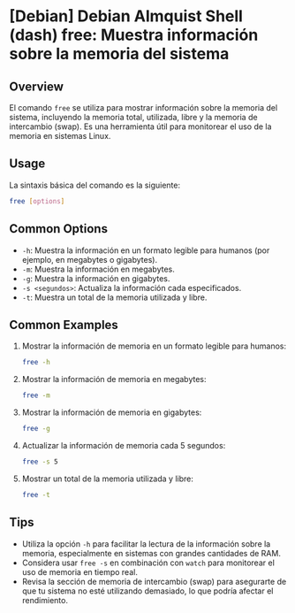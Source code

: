 # [Debian] Debian Almquist Shell (dash) free: Muestra información sobre la memoria del sistema

## Overview
El comando `free` se utiliza para mostrar información sobre la memoria del sistema, incluyendo la memoria total, utilizada, libre y la memoria de intercambio (swap). Es una herramienta útil para monitorear el uso de la memoria en sistemas Linux.

## Usage
La sintaxis básica del comando es la siguiente:

```bash
free [options]
```

## Common Options
- `-h`: Muestra la información en un formato legible para humanos (por ejemplo, en megabytes o gigabytes).
- `-m`: Muestra la información en megabytes.
- `-g`: Muestra la información en gigabytes.
- `-s <segundos>`: Actualiza la información cada <segundos> especificados.
- `-t`: Muestra un total de la memoria utilizada y libre.

## Common Examples

1. Mostrar la información de memoria en un formato legible para humanos:
   ```bash
   free -h
   ```

2. Mostrar la información de memoria en megabytes:
   ```bash
   free -m
   ```

3. Mostrar la información de memoria en gigabytes:
   ```bash
   free -g
   ```

4. Actualizar la información de memoria cada 5 segundos:
   ```bash
   free -s 5
   ```

5. Mostrar un total de la memoria utilizada y libre:
   ```bash
   free -t
   ```

## Tips
- Utiliza la opción `-h` para facilitar la lectura de la información sobre la memoria, especialmente en sistemas con grandes cantidades de RAM.
- Considera usar `free -s` en combinación con `watch` para monitorear el uso de memoria en tiempo real.
- Revisa la sección de memoria de intercambio (swap) para asegurarte de que tu sistema no esté utilizando demasiado, lo que podría afectar el rendimiento.